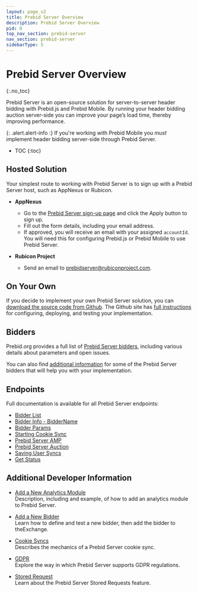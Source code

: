 ```yaml
---
layout: page_v2
title: Prebid Server Overview
description: Prebid Server Overview
pid: 0
top_nav_section: prebid-server
nav_section: prebid-server
sidebarType: 5
---
```


# Prebid Server Overview
{:.no_toc}

Prebid Server is an open-source solution for server-to-server header bidding with Prebid.js and Prebid Mobile. By running your header bidding auction server-side you can improve your page’s load time, thereby improving performance.

{: .alert.alert-info :}
If you're working with Prebid Mobile you *must* implement header bidding server-side through Prebid Server.

* TOC
{:toc}

## Hosted Solution

Your simplest route to working with Prebid Server is to sign up with a Prebid Server host, such as AppNexus or Rubicon.

- **AppNexus**
  - Go to the [Prebid Server sign-up page](https://prebid.adnxs.com/) and click the Apply button to sign up.
  - Fill out the form details, including your email address.
  - If approved, you will receive an email with your assigned `accountId`. You will need this for configuring Prebid.js or Prebid Mobile to use Prebid Server.

- **Rubicon Project**
  - Send an email to [prebidserver@rubiconproject.com](mailto:prebidserver@rubiconproject.com).

## On Your Own

If you decide to implement your own Prebid Server solution, you can [download the source code from Github](https://github.com/prebid/prebid-server). The Github site has [full instructions](https://github.com/prebid/prebid-server/tree/master/docs/developers) for configuring, deploying, and testing your implementation.

## Bidders

Prebid.org provides a full list of [Prebid Server bidders]({{site.baseurl}}/dev-docs/prebid-server-bidders.html), including various details about parameters and open issues.

You can also find [additional information]({{site.baseurl}}/prebid-server/pbs-bidder-info.html) for some of the Prebid Server bidders that will help you with your implementation.

## Endpoints

Full documentation is available for all Prebid Server endpoints:

- [Bidder List]({{site.baseurl}}/prebid-server/endpoints/info/bidders.html)
- [Bidder Info - BidderName]({{site.baseurl}}/prebid-server/endpoints/info/bidders/biddername)
- [Bidder Params]({{site.baseurl}}/prebid-server/endpoints/bidders/params.html)
- [Starting Cookie Sync]({{site.baseurl}}/prebid-server/endpoints/cookiesync)
- [Prebid Server AMP]({{site.baseurl}}/prebid-server/endpoints/openrtb2/amp.html)
- [Prebid Server Auction]({{site.baseurl}}/prebid-server/endpoints/openrtb2/auction.html)
- [Saving User Syncs]({{site.baseurl}}/prebid-server/endpoints/setuid.html)
- [Get Status]({{site.baseurl}}/prebid-server/endpoints/status.html)

## Additional Developer Information

- [Add a New Analytics Module]({{site.baseurl}}/prebid-server/add-a-new-analytics-module.html)  
  Description, including and example, of how to add an analytics module to Prebid Server.

- [Add a New Bidder]({{site.baseurl}}/prebid-server/.html)  
  Learn how to define and test a new bidder, then add the bidder to theExchange.

- [Cookie Syncs]({{site.baseurl}}/prebid-server/.html)  
  Describes the mechanics of a Prebid Server cookie sync.

- [GDPR]({{site.baseurl}}/prebid-server/.html)  
  Explore the way in which Prebid Server supports GDPR regulations.

- [Stored Request]({{site.baseurl}}/prebid-server/.html)  
  Learn about the Prebid Server Stored Requests feature.
